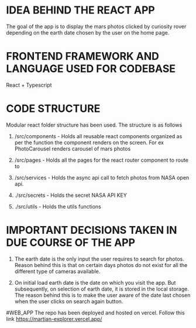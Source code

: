 # IDEA BEHIND THE REACT APP

The goal of the app is to display the mars photos clicked by curiosity rover depending on the earth date
chosen by the user on the home page.

# FRONTEND FRAMEWORK AND LANGUAGE USED FOR CODEBASE

React + Typescript

# CODE STRUCTURE

Modular react folder structure has been used. The structure is as follows

1. /src/components - Holds all reusable react components organized as per the function the component renders on the screen. For ex PhotoCarousel renders carousel of mars photos

2. /src/pages - Holds all the pages for the react router component to route to

3. /src/services - Holds the async api call to fetch photos from NASA open api.

4. ./src/secrets - Holds the secret NASA API KEY

5. ./src/utils - Holds the utils functions

# IMPORTANT DECISIONS TAKEN IN DUE COURSE OF THE APP

1. The earth date is the only input the user requires to search for photos. Reason behind this is that on certain days photos do not exist for all the different type of cameras available.

2. On initial load earth date is the date on which you visit the app. But subsequently, on selection of earth date, it is stored in the local storage. The reason behind this is to make the user aware of the date last chosen when the user clicks on search again button.

#WEB_APP
The repo has been deployed and hosted on vercel. Follow this link https://martian-explorer.vercel.app/
